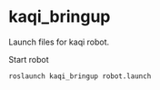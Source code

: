 # kaqi_bringup
Launch files for kaqi robot.

Start robot
```
roslaunch kaqi_bringup robot.launch
```

